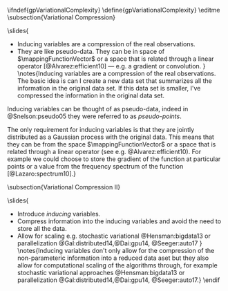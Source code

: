\ifndef{gpVariationalComplexity}
\define{gpVariationalComplexity}
\editme
\subsection{Variational Compression}

\slides{
* Inducing variables are a compression of the real observations.
* They are like pseudo-data. They can be in space of $\mappingFunctionVector$ or a space that is related through a linear operator [@Alvarez:efficient10] — e.g. a gradient or convolution.
}
\notes{Inducing variables are a compression of the real observations. The basic idea is can I create a new data set that summarizes all the information in the original data set. If this data set is smaller, I've compressed the information in the original data set. 

Inducing variables can be thought of as pseudo-data, indeed in @Snelson:pseudo05 they were referred to as *pseudo-points*. 

The only requirement for inducing variables is that they are jointly distributed as a Gaussian process with the original data. This means that they can be from the space $\mappingFunctionVector$ or a space that is related through a linear operator (see e.g. @Alvarez:efficient10). For example we could choose to store the gradient of the function at particular points or a value from the frequency spectrum of the function [@Lazaro:spectrum10].}

\subsection{Variational Compression II}

\slides{
* Introduce *inducing* variables.
* Compress information into the inducing variables and avoid the need to store all the data.
* Allow for scaling e.g. stochastic variational @Hensman:bigdata13 or parallelization @Gal:distributed14,@Dai:gpu14, @Seeger:auto17
}
\notes{Inducing variables don't only allow for the compression of the non-parameteric information into a reduced data aset but they also allow for computational scaling of the algorithms through, for example stochastic variational approaches @Hensman:bigdata13 or parallelization @Gal:distributed14,@Dai:gpu14, @Seeger:auto17.}
\endif
